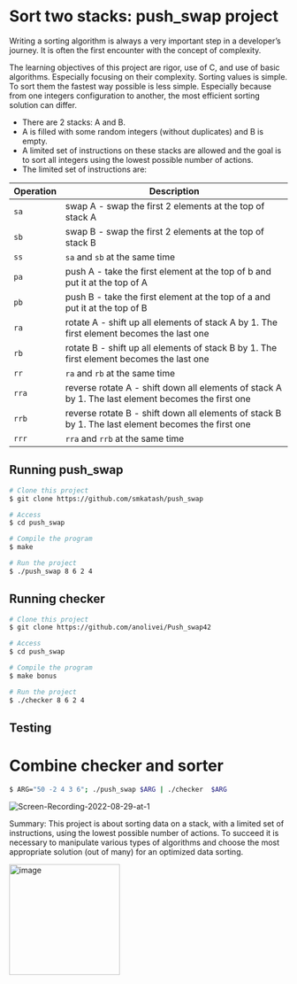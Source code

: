 # Sort two stacks: push_swap project

Writing a sorting algorithm is always a very important step in a developer’s journey. It
is often the first encounter with the concept of complexity.

The learning objectives of this project are rigor, use of C, and use of basic algorithms.
Especially focusing on their complexity.
Sorting values is simple. To sort them the fastest way possible is less simple. Especially
because from one integers configuration to another, the most efficient sorting solution can
differ.
- There are 2 stacks: A and B.
- A is filled with some random integers (without duplicates) and B is empty.
- A limited set of instructions on these stacks are allowed and the goal is to sort all integers using the lowest possible number of actions.
- The limited set of instructions are:

| Operation | Description |
| ------------ | ------------ |
| `sa` | swap A - swap the first 2 elements at the top of stack A |
| `sb` | swap B - swap the first 2 elements at the top of stack B |
| `ss` | `sa` and `sb` at the same time |
| `pa` | push A - take the first element at the top of b and put it at the top of A |
| `pb` | push B - take the first element at the top of a and put it at the top of B |
| `ra` | rotate A - shift up all elements of stack A by 1. The first element becomes the last one |
| `rb` | rotate B - shift up all elements of stack B by 1. The first element becomes the last one |
| `rr` | `ra` and `rb` at the same time |
| `rra` | reverse rotate A - shift down all elements of stack A by 1. The last element becomes the first one |
| `rrb` | reverse rotate B - shift down all elements of stack B by 1. The last element becomes the first one |
| `rrr` | `rra` and `rrb` at the same time |

## Running push_swap ##

```bash
# Clone this project
$ git clone https://github.com/smkatash/push_swap

# Access
$ cd push_swap

# Compile the program
$ make

# Run the project
$ ./push_swap 8 6 2 4

```

## Running checker ##

```bash
# Clone this project
$ git clone https://github.com/anolivei/Push_swap42

# Access
$ cd push_swap

# Compile the program
$ make bonus

# Run the project
$ ./checker 8 6 2 4

```

## Testing ##
# Combine checker and sorter

```bash
$ ARG="50 -2 4 3 6"; ./push_swap $ARG | ./checker  $ARG
```
![Screen-Recording-2022-08-29-at-1](https://user-images.githubusercontent.com/76934648/187220666-43c72da8-86d4-41db-8dc2-f5025f152404.gif)

Summary: 
This project is about sorting data on a stack, with a limited set of instructions, using the lowest possible number of actions. To succeed it is necessary to manipulate various types of algorithms and choose the most appropriate solution (out of many) for an optimized data sorting.


<img width="200" alt="image" src="https://user-images.githubusercontent.com/76934648/187213469-b95fac22-2cff-449a-afd4-479b6fcf353d.png">
